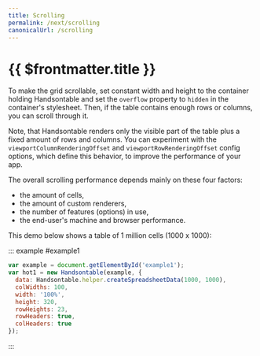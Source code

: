 ```yaml
---
title: Scrolling
permalink: /next/scrolling
canonicalUrl: /scrolling
---
```


# {{ $frontmatter.title }}

To make the grid scrollable, set constant width and height to the container holding Handsontable and set the `overflow` property to `hidden` in the container's stylesheet. Then, if the table contains enough rows or columns, you can scroll through it.

Note, that Handsontable renders only the visible part of the table plus a fixed amount of rows and columns. You can experiment with the `viewportColumnRenderingOffset` and `viewportRowRenderingOffset` config options, which define this behavior, to improve the performance of your app.

The overall scrolling performance depends mainly on these four factors:

* the amount of cells,
* the amount of custom renderers,
* the number of features (options) in use,
* the end-user's machine and browser performance.

This demo below shows a table of 1 million cells (1000 x 1000):

::: example #example1
```js
var example = document.getElementById('example1');
var hot1 = new Handsontable(example, {
  data: Handsontable.helper.createSpreadsheetData(1000, 1000),
  colWidths: 100,
  width: '100%',
  height: 320,
  rowHeights: 23,
  rowHeaders: true,
  colHeaders: true
});
```
:::
